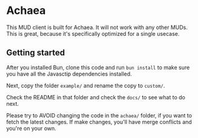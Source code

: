 # Achaea

This MUD client is built for Achaea. It will not work with any other MUDs.
This is great, because it's specifically optimized for a single usecase.

## Getting started

After you installed Bun, clone this code and run `bun install` to make sure you have all the Javasctip dependencies installed.

Next, copy the folder `example/` and rename the copy to `custom/`.

Check the README in that folder and check the `docs/` to see what to do next.

Please try to AVOID changing the code in the `achaea/` folder, if you want to fetch the latest changes. If make changes, you'll have merge conflicts and you're on your own.
